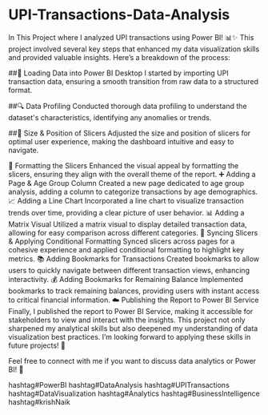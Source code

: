 # UPI-Transactions-Data-Analysis
In This Project where I analyzed UPI transactions using Power BI! 📊✨ This project involved several key steps that enhanced my data visualization skills and provided valuable insights. Here’s a breakdown of the process:

##🔄 Loading Data into Power BI Desktop
I started by importing UPI transaction data, ensuring a smooth transition from raw data to a structured format.

##🔍 Data Profiling
Conducted thorough data profiling to understand the dataset's characteristics, identifying any anomalies or trends.

##📏 Size & Position of Slicers
Adjusted the size and position of slicers for optimal user experience, making the dashboard intuitive and easy to navigate.

🎨 Formatting the Slicers
Enhanced the visual appeal by formatting the slicers, ensuring they align with the overall theme of the report.
➕ Adding a Page & Age Group Column
Created a new page dedicated to age group analysis, adding a column to categorize transactions by age demographics.
📈 Adding a Line Chart
Incorporated a line chart to visualize transaction trends over time, providing a clear picture of user behavior.
📊 Adding a Matrix Visual
Utilized a matrix visual to display detailed transaction data, allowing for easy comparison across different categories.
🔗 Syncing Slicers & Applying Conditional Formatting
Synced slicers across pages for a cohesive experience and applied conditional formatting to highlight key metrics.
📚 Adding Bookmarks for Transactions
Created bookmarks to allow users to quickly navigate between different transaction views, enhancing interactivity.
💰 Adding Bookmarks for Remaining Balance
Implemented bookmarks to track remaining balances, providing users with instant access to critical financial information.
☁️ Publishing the Report to Power BI Service
Finally, I published the report to Power BI Service, making it accessible for stakeholders to view and interact with the insights.
This project not only sharpened my analytical skills but also deepened my understanding of data visualization best practices. I’m looking forward to applying these skills in future projects! 🚀

Feel free to connect with me if you want to discuss data analytics or Power BI! 🤝

hashtag#PowerBI hashtag#DataAnalysis hashtag#UPITransactions hashtag#DataVisualization hashtag#Analytics hashtag#BusinessIntelligence hashtag#krishNaik
